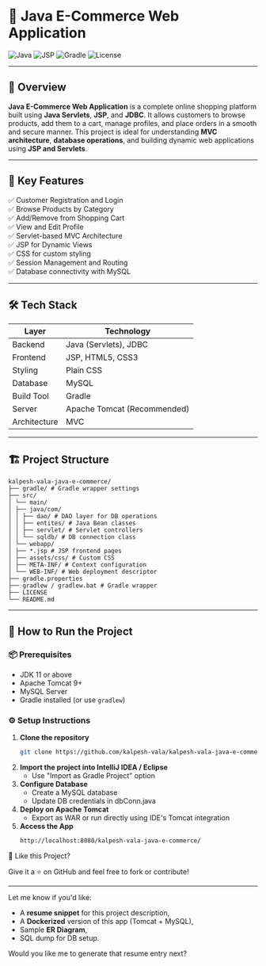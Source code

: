 # 🛒 Java E-Commerce Web Application

![Java](https://img.shields.io/badge/Java-Servlets-orange?logo=java)
![JSP](https://img.shields.io/badge/JSP-frontend-blue)
![Gradle](https://img.shields.io/badge/Gradle-build%20tool-brightgreen)
![License](https://img.shields.io/github/license/kalpesh-vala/kalpesh-vala-java-e-commerce)

---

## 📌 Overview

**Java E-Commerce Web Application** is a complete online shopping platform built using **Java Servlets**, **JSP**, and **JDBC**. It allows customers to browse products, add them to a cart, manage profiles, and place orders in a smooth and secure manner. This project is ideal for understanding **MVC architecture**, **database operations**, and building dynamic web applications using **JSP and Servlets**.

---

## 🎯 Key Features

✅ Customer Registration and Login  
✅ Browse Products by Category  
✅ Add/Remove from Shopping Cart  
✅ View and Edit Profile  
✅ Servlet-based MVC Architecture  
✅ JSP for Dynamic Views  
✅ CSS for custom styling  
✅ Session Management and Routing  
✅ Database connectivity with MySQL

---

## 🛠️ Tech Stack

| Layer      | Technology                     |
|------------|--------------------------------|
| Backend    | Java (Servlets), JDBC          |
| Frontend   | JSP, HTML5, CSS3               |
| Styling    | Plain CSS                      |
| Database   | MySQL                          |
| Build Tool | Gradle                         |
| Server     | Apache Tomcat (Recommended)    |
| Architecture | MVC                          |

---

## 🏗️ Project Structure

```
kalpesh-vala-java-e-commerce/
├── gradle/ # Gradle wrapper settings
├── src/
│ └── main/
│ ├── java/com/
│ │ ├── dao/ # DAO layer for DB operations
│ │ ├── entites/ # Java Bean classes
│ │ ├── servlet/ # Servlet controllers
│ │ └── sqldb/ # DB connection class
│ └── webapp/
│ ├── *.jsp # JSP frontend pages
│ ├── assets/css/ # Custom CSS
│ ├── META-INF/ # Context configuration
│ └── WEB-INF/ # Web deployment descriptor
├── gradle.properties
├── gradlew / gradlew.bat # Gradle wrapper
├── LICENSE
└── README.md
```


---

## 🚀 How to Run the Project

### 📦 Prerequisites

- JDK 11 or above  
- Apache Tomcat 9+  
- MySQL Server  
- Gradle installed (or use `gradlew`)  

### ⚙️ Setup Instructions

1. **Clone the repository**
   ```bash
   git clone https://github.com/kalpesh-vala/kalpesh-vala-java-e-commerce.git
   ```
2. **Import the project into IntelliJ IDEA / Eclipse**
   - Use "Import as Gradle Project" option
3. **Configure Database**
   - Create a MySQL database
   - Update DB credentials in dbConn.java
4. **Deploy on Apache Tomcat**
    - Export as WAR or run directly using IDE's Tomcat integration
5. **Access the App**
    ```bash
    http://localhost:8080/kalpesh-vala-java-e-commerce/
    ```

🌟 Like this Project?

Give it a ⭐ on GitHub and feel free to fork or contribute!

---

Let me know if you'd like:
- A **resume snippet** for this project description,
- A **Dockerized** version of this app (Tomcat + MySQL),
- Sample **ER Diagram**,
- SQL dump for DB setup.

Would you like me to generate that resume entry next?

